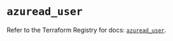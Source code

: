 # `azuread_user`

Refer to the Terraform Registry for docs: [`azuread_user`](https://registry.terraform.io/providers/hashicorp/azuread/2.48.0/docs/resources/user).
